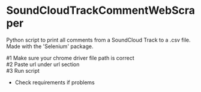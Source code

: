 # SoundCloudTrackCommentWebScraper
Python script to print all comments from a SoundCloud Track to a .csv file.<br />
Made with the 'Selenium' package.

#1 Make sure your chrome driver file path is correct<br />
#2 Paste url under url section<br />
#3 Run script<br />

- Check requirements if problems
